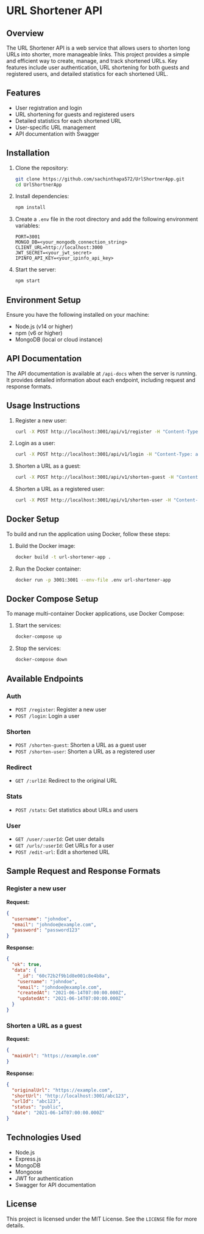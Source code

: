 # URL Shortener API

## Overview

The URL Shortener API is a web service that allows users to shorten long URLs into shorter, more manageable links. This project provides a simple and efficient way to create, manage, and track shortened URLs. Key features include user authentication, URL shortening for both guests and registered users, and detailed statistics for each shortened URL.

## Features

- User registration and login
- URL shortening for guests and registered users
- Detailed statistics for each shortened URL
- User-specific URL management
- API documentation with Swagger

## Installation

1. Clone the repository:

   ```bash
   git clone https://github.com/sachinthapa572/UrlShortnerApp.git
   cd UrlShortnerApp
   ```

2. Install dependencies:

   ```bash
   npm install
   ```

3. Create a `.env` file in the root directory and add the following environment variables:

   ```env
   PORT=3001
   MONGO_DB=<your_mongodb_connection_string>
   CLIENT_URL=http://localhost:3000
   JWT_SECRET=<your_jwt_secret>
   IPINFO_API_KEY=<your_ipinfo_api_key>
   ```

4. Start the server:
   ```bash
   npm start
   ```

## Environment Setup

Ensure you have the following installed on your machine:

- Node.js (v14 or higher)
- npm (v6 or higher)
- MongoDB (local or cloud instance)

## API Documentation

The API documentation is available at `/api-docs` when the server is running. It provides detailed information about each endpoint, including request and response formats.

## Usage Instructions

1. Register a new user:

   ```bash
   curl -X POST http://localhost:3001/api/v1/register -H "Content-Type: application/json" -d '{"username": "johndoe", "email": "johndoe@example.com", "password": "password123"}'
   ```

2. Login as a user:

   ```bash
   curl -X POST http://localhost:3001/api/v1/login -H "Content-Type: application/json" -d '{"email": "johndoe@example.com", "password": "password123"}'
   ```

3. Shorten a URL as a guest:

   ```bash
   curl -X POST http://localhost:3001/api/v1/shorten-guest -H "Content-Type: application/json" -d '{"mainUrl": "https://example.com"}'
   ```

4. Shorten a URL as a registered user:
   ```bash
   curl -X POST http://localhost:3001/api/v1/shorten-user -H "Content-Type: application/json" -H "Authorization: Bearer <your_jwt_token>" -d '{"mainUrl": "https://example.com", "userId": "<your_user_id>"}'
   ```

## Docker Setup

To build and run the application using Docker, follow these steps:

1. Build the Docker image:
   ```bash
   docker build -t url-shortener-app .
   ```

2. Run the Docker container:
   ```bash
   docker run -p 3001:3001 --env-file .env url-shortener-app
   ```

## Docker Compose Setup

To manage multi-container Docker applications, use Docker Compose:

1. Start the services:
   ```bash
   docker-compose up
   ```

2. Stop the services:
   ```bash
   docker-compose down
   ```

## Available Endpoints

### Auth

- `POST /register`: Register a new user
- `POST /login`: Login a user

### Shorten

- `POST /shorten-guest`: Shorten a URL as a guest user
- `POST /shorten-user`: Shorten a URL as a registered user

### Redirect

- `GET /:urlId`: Redirect to the original URL

### Stats

- `POST /stats`: Get statistics about URLs and users

### User

- `GET /user/:userId`: Get user details
- `GET /urls/:userId`: Get URLs for a user
- `POST /edit-url`: Edit a shortened URL

## Sample Request and Response Formats

### Register a new user

**Request:**

```json
{
  "username": "johndoe",
  "email": "johndoe@example.com",
  "password": "password123"
}
```

**Response:**

```json
{
  "ok": true,
  "data": {
    "_id": "60c72b2f9b1d8e001c8e4b8a",
    "username": "johndoe",
    "email": "johndoe@example.com",
    "createdAt": "2021-06-14T07:00:00.000Z",
    "updatedAt": "2021-06-14T07:00:00.000Z"
  }
}
```

### Shorten a URL as a guest

**Request:**

```json
{
  "mainUrl": "https://example.com"
}
```

**Response:**

```json
{
  "originalUrl": "https://example.com",
  "shortUrl": "http://localhost:3001/abc123",
  "urlId": "abc123",
  "status": "public",
  "date": "2021-06-14T07:00:00.000Z"
}
```

## Technologies Used

- Node.js
- Express.js
- MongoDB
- Mongoose
- JWT for authentication
- Swagger for API documentation

## License

This project is licensed under the MIT License. See the `LICENSE` file for more details.
